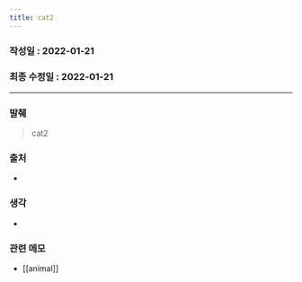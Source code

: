 ```yaml
---
title: cat2
---
```


### 작성일 : 2022-01-21 
### 최종 수정일 : 2022-01-21
----
### 발췌
> cat2
### 출처
- 

### 생각
- 

### 관련 메모 
- [[animal]]
